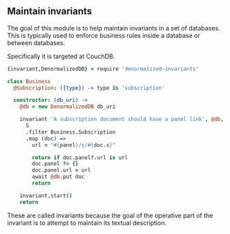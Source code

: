 Maintain invariants
-------------------

The goal of this module is to help maintain invariants in a set of databases.
This is typically used to enforce business rules inside a database or between databases.

Specifically it is targeted at CouchDB.

```coffeescript
{invariant,DenormalizedDB} = require 'denormalized-invariants'

class Business
  @Subscription: ({type}) -> type is 'subscription'

  constructor: (db_uri) ->
    @db = new DenormalizedDB db_uri

    invariant 'A subscription document should have a panel link', @db, (S) =>
      S
      .filter Business.Subscription
      .map (doc) =>
        url = "#{panel}/s/#{doc.s}"

        return if doc.panel?.url is url
        doc.panel ?= {}
        doc.panel.url = url
        await @db.put doc
        return

    invariant.start()
    return
```

These are called invariants because the goal of the operative part of the invariant is to attempt to maintain its textual description.
